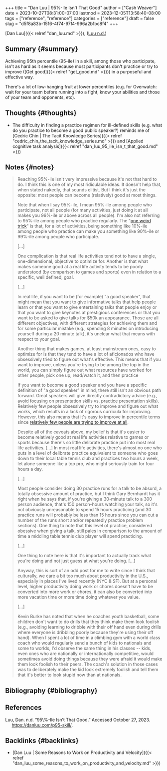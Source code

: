 +++
title = "Dan Luu | 95%-Ile Isn't That Good"
author = ["Cash Weaver"]
date = 2023-10-27T08:31:00-07:00
lastmod = 2023-12-05T13:58:40-08:00
tags = ["reference", "reference"]
categories = ["reference"]
draft = false
slug = "d5f8a83b-1516-4f74-97f4-996a2b1bc8f4"
+++

[Dan Luu]({{< relref "dan_luu.md" >}}), (<a href="#citeproc_bib_item_1">Luu n.d.</a>)


## Summary {#summary}

Achieving 95th percentile (95-ile) in a skill, among those who participate, isn't as hard as it seems because most participants don't practice or try to improve ([Get good]({{< relref "get_good.md" >}})) in a purposeful and effective way.

There's a lot of low-hanging fruit at lower percentiles (e.g. for Overwatch: wait for your team before running into a fight, know your abilities and those of your team and opponents, etc).


## Thoughts {#thoughts}

-   The difficulty in finding a practice regimen for ill-defined skills (e.g. what do you practice to become a good public speaker?) reminds me of [Cedric Chin | The Tacit Knowledge Series]({{< relref "cedric_chin_the_tacit_knowledge_series.md" >}}) and [Applied cognitive task analysis]({{< relref "dan_luu_95_ile_isn_t_that_good.md" >}})


## Notes {#notes}

> Reaching 95%-ile isn't very impressive because it's not that hard to do. I think this is one of my most ridiculable ideas. It doesn't help that, when stated nakedly, that sounds elitist. But I think it's just the opposite: most people can become (relatively) good at most things.
>
> Note that when I say 95%-ile, I mean 95%-ile among people who participate, not all people (for many activities, just doing it at all makes you 99%-ile or above across all people). I'm also not referring to 95%-ile among people who practice regularly. The "[one weird trick](https://en.wikipedia.org/wiki/One_weird_trick_advertisements)" is that, for a lot of activities, being something like 10%-ile among people who practice can make you something like 90%-ile or 99%-ile among people who participate.
>
> [...]
>
> One complication is that real life activities tend not to have a single, one-dimensional, objective to optimize for. Another is that what makes someone good at a real life activity tends to be poorly understood (by comparison to games and sports) even in relation to a specific, well defined, goal.
>
> [...]
>
> In real life, if you want to be (for example) "a good speaker", that might mean that you want to give informative talks that help people learn or that you want to give entertaining talks that people enjoy or that you want to give keynotes at prestigious conferences or that you want to be asked to give talks for $50k an appearance. Those are all different objectives, with different strategies for achieving them and for some particular mistake (e.g., spending 8 minutes on introducing yourself during a 20 minute talk), it's unclear what that means with respect to your goal.
>
> Another thing that makes games, at least mainstream ones, easy to optimize for is that they tend to have a lot of aficionados who have obsessively tried to figure out what's effective. This means that if you want to improve, unless you're trying to be among the top in the world, you can simply figure out what resources have worked for other people, pick one up, read/watch it, and then practice
>
> If you want to become a good speaker and you have a specific definition of "a good speaker" in mind, there still isn't an obvious path forward. Great speakers will give directly contradictory advice (e.g., avoid focusing on presentation skills vs. practice presentation skills). Relatively few people obsessively try to improve and figure out what works, which results in a lack of rigorous curricula for improving. However, this also means that it's easy to improve in percentile terms since [relatively few people are trying to improve at all](https://twitter.com/danluu/status/1442945072144678914).
>
> Despite all of the caveats above, my belief is that it's easier to become relatively good at real life activities relative to games or sports because there's so little delibrate practice put into most real life activities. [...] In most real life activities, there's almost no one who puts in a level of delibrate practice equivalent to someone who goes down to their local table tennis club and practices two hours a week, let alone someone like a top pro, who might seriously train for four hours a day.
>
> [...]
>
> Most people consider doing 30 practice runs for a talk to be absurd, a totally obsessive amount of practice, but I think Gary Bernhardt has it right when he says that, if you're giving a 30-minute talk to a 300 person audience, that's 150 person-hours watching your talk, so it's not obviously unreasonable to spend 15 hours practicing (and 30 practice runs will probably be less than 15 hours since you can cut a number of the runs short and/or repeatedly practice problem sections). One thing to note that this level of practice, considered obessive when giving a talk, still pales in comparison to the amount of time a middling table tennis club player will spend practicing.
>
> [...]
>
> One thing to note here is that it's important to actually track what you're doing and not just guess at what you're doing. [...]
>
> Anyway, this is sort of an odd post for me to write since I think that culturally, we care a bit too much about productivity in the U.S., especially in places I've lived recently (NYC &amp; SF). But at a personal level, higher productivity doing work or chores doesn't have to be converted into more work or chores, it can also be converted into more vacation time or more time doing whatever you value.
>
> [...]
>
> Kevin Burke has noted that when he coaches youth basketball, some children don't want to do drills that they think make them look foolish (e.g., avoiding learning to dribble with their off hand even during drills where everyone is dribbling poorly because they're using their off hand). When I spent a lot of time in a climbing gym with a world class coach who would regularly send a bunch of kids to nationals and some to worlds, I'd observe the same thing in his classes -- kids, even ones who are nationally or internationally competitive, would sometimes avoid doing things because they were afraid it would make them look foolish to their peers. The coach's solution in those cases was to deliberately make the kid look extremely foolish and tell them that it's better to look stupid now than at nationals.


## Bibliography {#bibliography}

## References

<style>.csl-entry{text-indent: -1.5em; margin-left: 1.5em;}</style><div class="csl-bib-body">
  <div class="csl-entry"><a id="citeproc_bib_item_1"></a>Luu, Dan. n.d. “95\%-Ile Isn’t That Good.” Accessed October 27, 2023. <a href="https://danluu.com/p95-skill/">https://danluu.com/p95-skill/</a>.</div>
</div>


## Backlinks {#backlinks}

-   [Dan Luu | Some Reasons to Work on Productivity and Velocity]({{< relref "dan_luu_some_reasons_to_work_on_productivity_and_velocity.md" >}})
